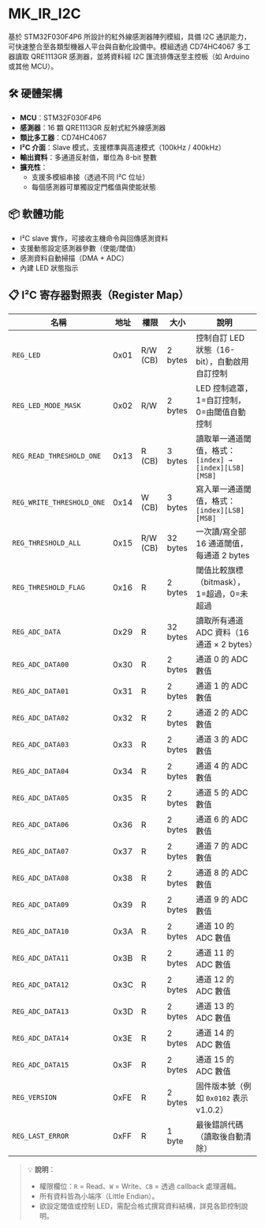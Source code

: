 # MK_IR_I2C

基於 STM32F030F4P6 所設計的紅外線感測器陣列模組，具備 I2C 通訊能力，可快速整合至各類型機器人平台與自動化設備中。模組透過 CD74HC4067 多工器讀取 QRE1113GR 感測器，並將資料經 I2C 匯流排傳送至主控板（如 Arduino 或其他 MCU）。

## 🛠️ 硬體架構

- **MCU**：STM32F030F4P6
- **感測器**：16 顆 QRE1113GR 反射式紅外線感測器
- **類比多工器**：CD74HC4067
- **I²C 介面**：Slave 模式，支援標準與高速模式（100kHz / 400kHz）
- **輸出資料**：多通道反射值，單位為 8-bit 整數
- **擴充性**：
  - 支援多模組串接（透過不同 I²C 位址）
  - 每個感測器可單獨設定門檻值與使能狀態

## 📦 軟體功能

- I²C slave 實作，可接收主機命令與回傳感測資料
- 支援動態設定感測器參數（使能/閾值）
- 感測資料自動掃描（DMA + ADC）
- 內建 LED 狀態指示

## 📋 I²C 寄存器對照表（Register Map）

| 名稱                      | 地址 | 權限     | 大小     | 說明                                                  |
| ------------------------- | ---- | -------- | -------- | ----------------------------------------------------- |
| `REG_LED`                 | 0x01 | R/W (CB) | 2 bytes  | 控制自訂 LED 狀態（16-bit），自動啟用自訂控制         |
| `REG_LED_MODE_MASK`       | 0x02 | R/W      | 2 bytes  | LED 控制遮罩，1=自訂控制，0=由閾值自動控制            |
| `REG_READ_THRESHOLD_ONE`  | 0x13 | R (CB)   | 3 bytes  | 讀取單一通道閾值，格式：`[index] → [index][LSB][MSB]` |
| `REG_WRITE_THRESHOLD_ONE` | 0x14 | W (CB)   | 3 bytes  | 寫入單一通道閾值，格式：`[index][LSB][MSB]`           |
| `REG_THRESHOLD_ALL`       | 0x15 | R/W (CB) | 32 bytes | 一次讀/寫全部 16 通道閾值，每通道 2 bytes             |
| `REG_THRESHOLD_FLAG`      | 0x16 | R        | 2 bytes  | 閾值比較旗標（bitmask），1=超過，0=未超過             |
| `REG_ADC_DATA`            | 0x29 | R        | 32 bytes | 讀取所有通道 ADC 資料（16 通道 × 2 bytes）            |
| `REG_ADC_DATA00`          | 0x30 | R        | 2 bytes  | 通道 0 的 ADC 數值                                    |
| `REG_ADC_DATA01`          | 0x31 | R        | 2 bytes  | 通道 1 的 ADC 數值                                    |
| `REG_ADC_DATA02`          | 0x32 | R        | 2 bytes  | 通道 2 的 ADC 數值                                    |
| `REG_ADC_DATA03`          | 0x33 | R        | 2 bytes  | 通道 3 的 ADC 數值                                    |
| `REG_ADC_DATA04`          | 0x34 | R        | 2 bytes  | 通道 4 的 ADC 數值                                    |
| `REG_ADC_DATA05`          | 0x35 | R        | 2 bytes  | 通道 5 的 ADC 數值                                    |
| `REG_ADC_DATA06`          | 0x36 | R        | 2 bytes  | 通道 6 的 ADC 數值                                    |
| `REG_ADC_DATA07`          | 0x37 | R        | 2 bytes  | 通道 7 的 ADC 數值                                    |
| `REG_ADC_DATA08`          | 0x38 | R        | 2 bytes  | 通道 8 的 ADC 數值                                    |
| `REG_ADC_DATA09`          | 0x39 | R        | 2 bytes  | 通道 9 的 ADC 數值                                    |
| `REG_ADC_DATA10`          | 0x3A | R        | 2 bytes  | 通道 10 的 ADC 數值                                   |
| `REG_ADC_DATA11`          | 0x3B | R        | 2 bytes  | 通道 11 的 ADC 數值                                   |
| `REG_ADC_DATA12`          | 0x3C | R        | 2 bytes  | 通道 12 的 ADC 數值                                   |
| `REG_ADC_DATA13`          | 0x3D | R        | 2 bytes  | 通道 13 的 ADC 數值                                   |
| `REG_ADC_DATA14`          | 0x3E | R        | 2 bytes  | 通道 14 的 ADC 數值                                   |
| `REG_ADC_DATA15`          | 0x3F | R        | 2 bytes  | 通道 15 的 ADC 數值                                   |
| `REG_VERSION`             | 0xFE | R        | 2 bytes  | 固件版本號（例如 `0x0102` 表示 v1.0.2）               |
| `REG_LAST_ERROR`          | 0xFF | R        | 1 byte   | 最後錯誤代碼（讀取後自動清除）                        |

> 💡 **說明**：
>
> - 權限欄位：`R` = Read、`W` = Write、`CB` = 透過 callback 處理邏輯。
> - 所有資料皆為小端序（Little Endian）。
> - 欲設定閾值或控制 LED，需配合格式撰寫資料結構，詳見各節控制說明。
